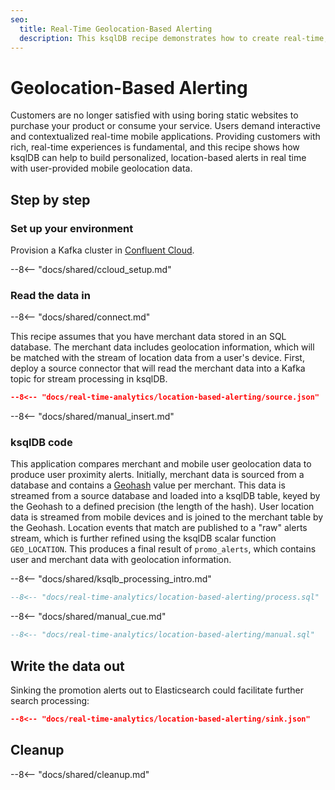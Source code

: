 ```yaml
---
seo:
  title: Real-Time Geolocation-Based Alerting
  description: This ksqlDB recipe demonstrates how to create real-time, personalized, location-based alerts. Merchant data is sourced from a database, and user location events are sourced from a mobile device. The event streams are joined to generate alerts when a user passes close to a participating merchant.
---
```


# Geolocation-Based Alerting 

Customers are no longer satisfied with using boring static websites to purchase your product or consume your service. Users demand interactive and contextualized real-time mobile applications. Providing customers with rich, real-time experiences is fundamental, and this recipe shows how ksqlDB can help to build personalized, location-based alerts in real time with user-provided mobile geolocation data.

## Step by step

### Set up your environment

Provision a Kafka cluster in [Confluent Cloud](https://www.confluent.io/confluent-cloud/tryfree/?utm_source=github&utm_medium=ksqldb_recipes&utm_campaign=location_based_alert).

--8<-- "docs/shared/ccloud_setup.md"

### Read the data in

--8<-- "docs/shared/connect.md"

This recipe assumes that you have merchant data stored in an SQL database. The merchant data includes geolocation information, which will be matched with the stream of location data from a user's device. First, deploy a source connector that will read the merchant data into a Kafka topic for stream processing in ksqlDB.

```json
--8<-- "docs/real-time-analytics/location-based-alerting/source.json"
```

--8<-- "docs/shared/manual_insert.md"

### ksqlDB code

This application compares merchant and mobile user geolocation data to produce user proximity alerts. Initially, merchant data is sourced from a database and contains a [Geohash](https://en.wikipedia.org/wiki/Geohash) value per merchant. This data is streamed from a source database and loaded into a ksqlDB table, keyed by the Geohash to a defined precision (the length of the hash). User location data is streamed from mobile devices and is joined to the merchant table by the Geohash. Location events that match are published to a "raw" alerts stream, which is further refined using the ksqlDB scalar function `GEO_LOCATION`. This produces a final result of `promo_alerts`, which contains user and merchant data with geolocation information.

--8<-- "docs/shared/ksqlb_processing_intro.md"

``` sql
--8<-- "docs/real-time-analytics/location-based-alerting/process.sql"
```

--8<-- "docs/shared/manual_cue.md"

```sql
--8<-- "docs/real-time-analytics/location-based-alerting/manual.sql"
```

## Write the data out

Sinking the promotion alerts out to Elasticsearch could facilitate further search processing:

```json
--8<-- "docs/real-time-analytics/location-based-alerting/sink.json"
```

## Cleanup

--8<-- "docs/shared/cleanup.md"


